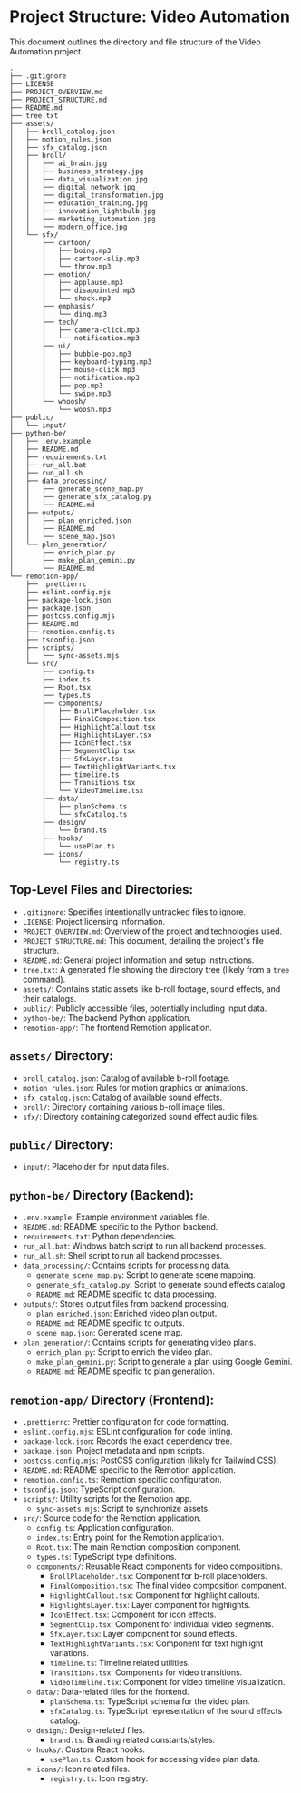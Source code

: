 # Project Structure: Video Automation

This document outlines the directory and file structure of the Video Automation project.

```
.
├── .gitignore
├── LICENSE
├── PROJECT_OVERVIEW.md
├── PROJECT_STRUCTURE.md
├── README.md
├── tree.txt
├── assets/
│   ├── broll_catalog.json
│   ├── motion_rules.json
│   ├── sfx_catalog.json
│   ├── broll/
│   │   ├── ai_brain.jpg
│   │   ├── business_strategy.jpg
│   │   ├── data_visualization.jpg
│   │   ├── digital_network.jpg
│   │   ├── digital_transformation.jpg
│   │   ├── education_training.jpg
│   │   ├── innovation_lightbulb.jpg
│   │   ├── marketing_automation.jpg
│   │   └── modern_office.jpg
│   └── sfx/
│       ├── cartoon/
│       │   ├── boing.mp3
│       │   ├── cartoon-slip.mp3
│       │   └── throw.mp3
│       ├── emotion/
│       │   ├── applause.mp3
│       │   ├── disapointed.mp3
│       │   └── shock.mp3
│       ├── emphasis/
│       │   └── ding.mp3
│       ├── tech/
│       │   ├── camera-click.mp3
│       │   └── notification.mp3
│       ├── ui/
│       │   ├── bubble-pop.mp3
│       │   ├── keyboard-typing.mp3
│       │   ├── mouse-click.mp3
│       │   ├── notification.mp3
│       │   ├── pop.mp3
│       │   └── swipe.mp3
│       └── whoosh/
│           └── woosh.mp3
├── public/
│   └── input/
├── python-be/
│   ├── .env.example
│   ├── README.md
│   ├── requirements.txt
│   ├── run_all.bat
│   ├── run_all.sh
│   ├── data_processing/
│   │   ├── generate_scene_map.py
│   │   ├── generate_sfx_catalog.py
│   │   └── README.md
│   ├── outputs/
│   │   ├── plan_enriched.json
│   │   ├── README.md
│   │   └── scene_map.json
│   └── plan_generation/
│       ├── enrich_plan.py
│       ├── make_plan_gemini.py
│       └── README.md
└── remotion-app/
    ├── .prettierrc
    ├── eslint.config.mjs
    ├── package-lock.json
    ├── package.json
    ├── postcss.config.mjs
    ├── README.md
    ├── remotion.config.ts
    ├── tsconfig.json
    ├── scripts/
    │   └── sync-assets.mjs
    └── src/
        ├── config.ts
        ├── index.ts
        ├── Root.tsx
        ├── types.ts
        ├── components/
        │   ├── BrollPlaceholder.tsx
        │   ├── FinalComposition.tsx
        │   ├── HighlightCallout.tsx
        │   ├── HighlightsLayer.tsx
        │   ├── IconEffect.tsx
        │   ├── SegmentClip.tsx
        │   ├── SfxLayer.tsx
        │   ├── TextHighlightVariants.tsx
        │   ├── timeline.ts
        │   ├── Transitions.tsx
        │   └── VideoTimeline.tsx
        ├── data/
        │   ├── planSchema.ts
        │   └── sfxCatalog.ts
        ├── design/
        │   └── brand.ts
        ├── hooks/
        │   └── usePlan.ts
        └── icons/
            └── registry.ts
```

## Top-Level Files and Directories:

*   `.gitignore`: Specifies intentionally untracked files to ignore.
*   `LICENSE`: Project licensing information.
*   `PROJECT_OVERVIEW.md`: Overview of the project and technologies used.
*   `PROJECT_STRUCTURE.md`: This document, detailing the project's file structure.
*   `README.md`: General project information and setup instructions.
*   `tree.txt`: A generated file showing the directory tree (likely from a `tree` command).
*   `assets/`: Contains static assets like b-roll footage, sound effects, and their catalogs.
*   `public/`: Publicly accessible files, potentially including input data.
*   `python-be/`: The backend Python application.
*   `remotion-app/`: The frontend Remotion application.

## `assets/` Directory:

*   `broll_catalog.json`: Catalog of available b-roll footage.
*   `motion_rules.json`: Rules for motion graphics or animations.
*   `sfx_catalog.json`: Catalog of available sound effects.
*   `broll/`: Directory containing various b-roll image files.
*   `sfx/`: Directory containing categorized sound effect audio files.

## `public/` Directory:

*   `input/`: Placeholder for input data files.

## `python-be/` Directory (Backend):

*   `.env.example`: Example environment variables file.
*   `README.md`: README specific to the Python backend.
*   `requirements.txt`: Python dependencies.
*   `run_all.bat`: Windows batch script to run all backend processes.
*   `run_all.sh`: Shell script to run all backend processes.
*   `data_processing/`: Contains scripts for processing data.
    *   `generate_scene_map.py`: Script to generate scene mapping.
    *   `generate_sfx_catalog.py`: Script to generate sound effects catalog.
    *   `README.md`: README specific to data processing.
*   `outputs/`: Stores output files from backend processing.
    *   `plan_enriched.json`: Enriched video plan output.
    *   `README.md`: README specific to outputs.
    *   `scene_map.json`: Generated scene map.
*   `plan_generation/`: Contains scripts for generating video plans.
    *   `enrich_plan.py`: Script to enrich the video plan.
    *   `make_plan_gemini.py`: Script to generate a plan using Google Gemini.
    *   `README.md`: README specific to plan generation.

## `remotion-app/` Directory (Frontend):

*   `.prettierrc`: Prettier configuration for code formatting.
*   `eslint.config.mjs`: ESLint configuration for code linting.
*   `package-lock.json`: Records the exact dependency tree.
*   `package.json`: Project metadata and npm scripts.
*   `postcss.config.mjs`: PostCSS configuration (likely for Tailwind CSS).
*   `README.md`: README specific to the Remotion application.
*   `remotion.config.ts`: Remotion specific configuration.
*   `tsconfig.json`: TypeScript configuration.
*   `scripts/`: Utility scripts for the Remotion app.
    *   `sync-assets.mjs`: Script to synchronize assets.
*   `src/`: Source code for the Remotion application.
    *   `config.ts`: Application configuration.
    *   `index.ts`: Entry point for the Remotion application.
    *   `Root.tsx`: The main Remotion composition component.
    *   `types.ts`: TypeScript type definitions.
    *   `components/`: Reusable React components for video compositions.
        *   `BrollPlaceholder.tsx`: Component for b-roll placeholders.
        *   `FinalComposition.tsx`: The final video composition component.
        *   `HighlightCallout.tsx`: Component for highlight callouts.
        *   `HighlightsLayer.tsx`: Layer component for highlights.
        *   `IconEffect.tsx`: Component for icon effects.
        *   `SegmentClip.tsx`: Component for individual video segments.
        *   `SfxLayer.tsx`: Layer component for sound effects.
        *   `TextHighlightVariants.tsx`: Component for text highlight variations.
        *   `timeline.ts`: Timeline related utilities.
        *   `Transitions.tsx`: Components for video transitions.
        *   `VideoTimeline.tsx`: Component for video timeline visualization.
    *   `data/`: Data-related files for the frontend.
        *   `planSchema.ts`: TypeScript schema for the video plan.
        *   `sfxCatalog.ts`: TypeScript representation of the sound effects catalog.
    *   `design/`: Design-related files.
        *   `brand.ts`: Branding related constants/styles.
    *   `hooks/`: Custom React hooks.
        *   `usePlan.ts`: Custom hook for accessing video plan data.
    *   `icons/`: Icon related files.
        *   `registry.ts`: Icon registry.
